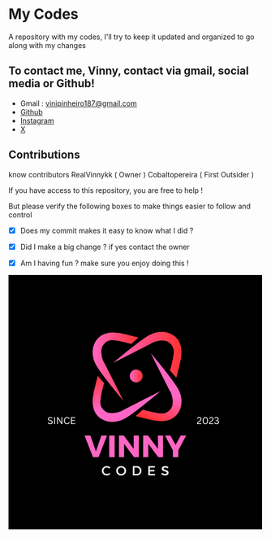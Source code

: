 
# My Codes

A repository with my codes, I'll try to keep it updated and 
organized to go along with my changes 



## To contact me, Vinny, contact via gmail, social media or Github!

- Gmail : vinipinheiro187@gmail.com
- [Github](https://www.github.com/octokatherine)
- [Instagram](instagram.com/real.lopezz)
- [X](www.x.com/profile/RealVinnykk)

## Contributions 

know contributors 
RealVinnykk ( Owner ) 
Cobaltopereira ( First Outsider ) 


If you have access to this repository, you are free to help !

But please verify the following boxes to make things easier to follow and control 

- [X] Does my commit makes it easy to know what I did ? 
- [X] Did I make a big change ? if yes contact the owner 
- [X] Am I having fun ? make sure you enjoy doing this !  


![Logo](https://github.com/RealVinnykk/MyCodes/blob/main/Vinny.png)
